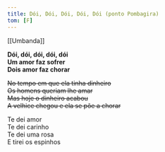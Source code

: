 ```yaml
---
title: Dói, Dói, Dói, Dói, Dói (ponto Pombagira)
tom: [F]
---
```


[[Umbanda]]

**Dói, dói, dói, dói, dói  
Um amor faz sofrer  
Dois amor faz chorar**

~~No tempo em que ela tinha dinheiro  
Os homens queriam lhe amar  
Mas hoje o dinheiro acabou  
A velhice chegou e ela se põe a chorar~~  

Te dei amor  
Te dei carinho  
Te dei uma rosa  
E tirei os espinhos
